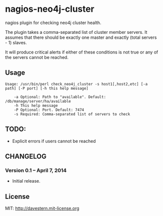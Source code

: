 nagios-neo4j-cluster
====================


nagios plugin for checking neo4j cluster health.

The plugin takes a comma-separated list of cluster member servers. It assumes
that there should be exactly one master and exactly (total servers - 1) slaves.

It will produce critical alerts if either of these conditions is not true or
any of the servers cannot be reached.


## Usage

```
Usage: /usr/bin/perl check_neo4j_cluster -s host1[,host2,etc] [-a path] [-P port] [-h this help message]

    -a Optional: Path to "available". Default: /db/manage/server/ha/available
    -h This help message
    -P Optional: Port. Default: 7474
    -s Required: Comma-separated list of servers to check
```

## TODO:

  - Explicit errors if users cannot be reached

## CHANGELOG

### Version 0.1 – April 7, 2014

  - Initial release.

## License

MIT: http://davestern.mit-license.org
